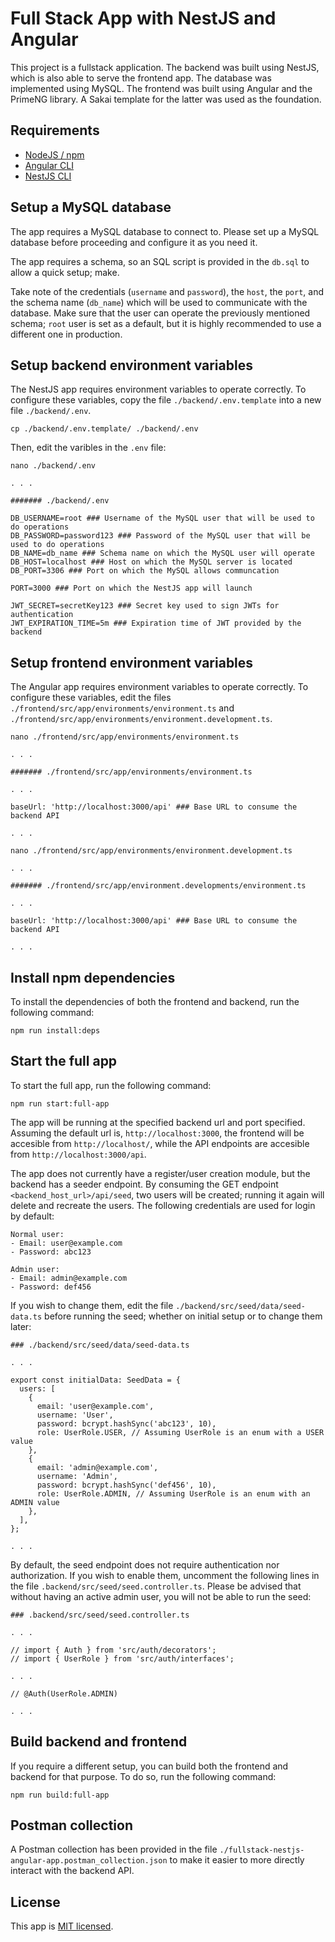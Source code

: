 # Full Stack App with NestJS and Angular

This project is a fullstack application. The backend was built using NestJS, which is also able to serve the frontend app. The database was implemented using MySQL. The frontend was built using Angular and the PrimeNG library. A Sakai template for the latter was used as the foundation.

## Requirements

- [NodeJS / npm](https://nodejs.org/es/download)
- [Angular CLI](https://angular.dev/installation)
- [NestJS CLI](https://docs.nestjs.com/)

## Setup a MySQL database

The app requires a MySQL database to connect to. Please set up a MySQL database before proceeding and configure it as you need it.

The app requires a schema, so an SQL script is provided in the `db.sql` to allow a quick setup; make.

Take note of the credentials (`username` and `password`), the `host`, the `port`, and the schema name (`db_name`) which will be used to communicate with the database. Make sure that the user can operate the previously mentioned schema; `root` user is set as a default, but it is highly recommended to use a different one in production.

## Setup backend environment variables

The NestJS app requires environment variables to operate correctly. To configure these variables, copy the file `./backend/.env.template` into a new file `./backend/.env`.

```
cp ./backend/.env.template/ ./backend/.env
```

Then, edit the varibles in the `.env` file:

```
nano ./backend/.env

. . .

####### ./backend/.env

DB_USERNAME=root ### Username of the MySQL user that will be used to do operations
DB_PASSWORD=password123 ### Password of the MySQL user that will be used to do operations
DB_NAME=db_name ### Schema name on which the MySQL user will operate
DB_HOST=localhost ### Host on which the MySQL server is located
DB_PORT=3306 ### Port on which the MySQL allows communcation

PORT=3000 ### Port on which the NestJS app will launch

JWT_SECRET=secretKey123 ### Secret key used to sign JWTs for authentication
JWT_EXPIRATION_TIME=5m ### Expiration time of JWT provided by the backend

```

## Setup frontend environment variables

The Angular app requires environment variables to operate correctly. To configure these variables, edit the files `./frontend/src/app/environments/environment.ts` and `./frontend/src/app/environments/environment.development.ts`.

```
nano ./frontend/src/app/environments/environment.ts

. . .

####### ./frontend/src/app/environments/environment.ts

. . .

baseUrl: 'http://localhost:3000/api' ### Base URL to consume the backend API

. . .

nano ./frontend/src/app/environments/environment.development.ts

. . .

####### ./frontend/src/app/environment.developments/environment.ts

. . .

baseUrl: 'http://localhost:3000/api' ### Base URL to consume the backend API

. . .
```

## Install npm dependencies

To install the dependencies of both the frontend and backend, run the following command:

```
npm run install:deps
```

## Start the full app

To start the full app, run the following command:

```
npm run start:full-app
```

The app will be running at the specified backend url and port specified. Assuming the default url is, `http://localhost:3000`, the frontend will be accesible from `http://localhost/`, while the API endpoints are accesible from `http://localhost:3000/api`.

The app does not currently have a register/user creation module, but the backend has a seeder endpoint. By consuming the GET endpoint `<backend_host_url>/api/seed`, two users will be created; running it again will delete and recreate the users. The following credentials are used for login by default:


```
Normal user:
- Email: user@example.com
- Password: abc123

Admin user:
- Email: admin@example.com
- Password: def456
```

If you wish to change them, edit the file `./backend/src/seed/data/seed-data.ts` before running the seed; whether on initial setup or to change them later:

```
### ./backend/src/seed/data/seed-data.ts

. . .

export const initialData: SeedData = {
  users: [
    {
      email: 'user@example.com',
      username: 'User',
      password: bcrypt.hashSync('abc123', 10),
      role: UserRole.USER, // Assuming UserRole is an enum with a USER value
    },
    {
      email: 'admin@example.com',
      username: 'Admin',
      password: bcrypt.hashSync('def456', 10),
      role: UserRole.ADMIN, // Assuming UserRole is an enum with an ADMIN value
    },
  ],
};

. . .
```

By default, the seed endpoint does not require authentication nor authorization. If you wish to enable them, uncomment the following lines in the file `.backend/src/seed/seed.controller.ts`. Please be advised that without having an active admin user, you will not be able to run the seed:

```
### .backend/src/seed/seed.controller.ts

. . .

// import { Auth } from 'src/auth/decorators';
// import { UserRole } from 'src/auth/interfaces';

. . .

// @Auth(UserRole.ADMIN)

. . .

```

## Build backend and frontend

If you require a different setup, you can build both the frontend and backend for that purpose. To do so, run the following command:

```
npm run build:full-app
```

## Postman collection

A Postman collection has been provided in the file `./fullstack-nestjs-angular-app.postman_collection.json` to make it easier to more directly interact with the backend API.

## License

This app is [MIT licensed](https://github.com/amilkargm/prueba-tecnica-nestjs-angular/blob/main/LICENSE).
